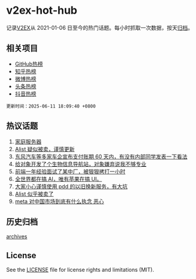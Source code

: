# v2ex-hot-hub

 记录[V2EX](https://www.v2ex.com/)从 2021-01-06 日至今的热门话题。每小时抓取一次数据，按天[归档](archives)。
 
 ## 相关项目

- [GitHub热榜](https://github.com/it985/github-hot-hub)
- [知乎热榜](https://github.com/it985/zhihu-hot-hub)
- [微博热榜](https://github.com/it985/weibo-hot-hub)
- [头条热榜](https://github.com/it985/toutiao-hot-hub)
- [抖音热榜](https://github.com/it985/douyin-hot-hub)


 `更新时间：2025-06-11 18:09:40 +0800`

## 热议话题

1. [家庭服务器](https://www.v2ex.com/t/1137803)
1. [Alist 疑似被卖，谨慎更新](https://www.v2ex.com/t/1137812)
1. [东风汽车等多家车企宣布支付账期 60 天内，有没有内部同学发表一下看法](https://www.v2ex.com/t/1137801)
1. [给对象开发了个生物信息导航站，对象嫌弃说我不够专业](https://www.v2ex.com/t/1137784)
1. [前端一年经验面试了某中厂，被狠狠拷打一小时](https://www.v2ex.com/t/1137705)
1. [全世界都在搞 AI，唯有苹果在搞 UI。](https://www.v2ex.com/t/1137837)
1. [大家小心谨慎使用 pdd 的以旧换新服务，有大坑](https://www.v2ex.com/t/1137810)
1. [Alist 似乎被卖了](https://www.v2ex.com/t/1137764)
1. [meta 对中国市场到底有什么执念 恶心](https://www.v2ex.com/t/1137777)

## 历史归档

[archives](archives)

## License

See the [LICENSE](LICENSE) file for license rights and limitations (MIT).
